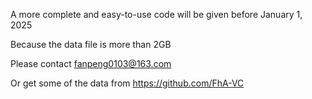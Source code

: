 A more complete and easy-to-use code will be given before January 1, 2025

Because the data file is more than 2GB

Please contact fanpeng0103@163.com

Or get some of the data from https://github.com/FhA-VC
